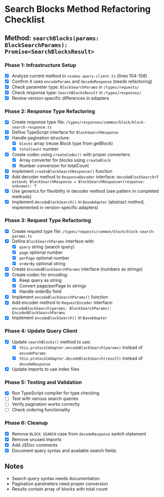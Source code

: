 # Search Blocks Method Refactoring Checklist

## Method: `searchBlocks(params: BlockSearchParams): Promise<SearchBlocksResult>`

### Phase 1: Infrastructure Setup
- [x] Analyze current method in `cosmos-query-client.ts` (lines 104-108)
- [x] Confirm it uses `encodeParams` and `decodeResponse` (needs refactoring)
- [x] Check parameter type: `BlockSearchParams` in `/types/requests/`
- [x] Check response type: `SearchBlocksResult` in `/types/responses/`
- [x] Review version-specific differences in adapters

### Phase 2: Response Type Refactoring
- [x] Create response type file: `/types/responses/common/block/block-search-response.ts`
- [x] Define TypeScript interface for `BlockSearchResponse`
- [x] Handle pagination structure:
  - [x] `blocks` array (reuse Block type from getBlock)
  - [x] `totalCount` number
- [x] Create codec using `createCodec()` with proper converters:
  - [x] Array converter for blocks using `createBlock`
  - [x] Number conversion for totalCount
- [x] Implement `createBlockSearchResponse()` function
- [x] Add decoder method to `ResponseDecoder` interface: `decodeBlockSearch<T extends BlockSearchResponse = BlockSearchResponse>(response: unknown): T`
- [x] Use generics for flexibility in decoder method (see pattern in completed methods)
- [x] Implement `decodeBlockSearch()` in `BaseAdapter` (abstract method, implemented in version-specific adapters)

### Phase 3: Request Type Refactoring
- [x] Create request type file: `/types/requests/common/block/block-search-params.ts`
- [x] Define `BlockSearchParams` interface with:
  - [x] `query` string (search query)
  - [x] `page` optional number
  - [x] `perPage` optional number
  - [x] `orderBy` optional string
- [x] Create `EncodedBlockSearchParams` interface (numbers as strings)
- [x] Create codec for encoding:
  - [x] Keep query as string
  - [x] Convert page/perPage to strings
  - [x] Handle orderBy field
- [x] Implement `encodeBlockSearchParams()` function
- [x] Add encoder method to `RequestEncoder` interface: `encodeBlockSearch(params: BlockSearchParams): EncodedBlockSearchParams`
- [x] Implement `encodeBlockSearch()` in `BaseAdapter`

### Phase 4: Update Query Client
- [x] Update `searchBlocks()` method to use:
  - [x] `this.protocolAdapter.encodeBlockSearch(params)` instead of `encodeParams`
  - [x] `this.protocolAdapter.decodeBlockSearch(result)` instead of `decodeResponse`
- [x] Update imports to use index files

### Phase 5: Testing and Validation
- [x] Run TypeScript compiler for type checking
- [ ] Test with various search queries
- [ ] Verify pagination works correctly
- [ ] Check ordering functionality

### Phase 6: Cleanup
- [x] Remove `BLOCK_SEARCH` case from `decodeResponse` switch statement
- [x] Remove unused imports
- [x] Add JSDoc comments
- [x] Document query syntax and available search fields

## Notes
- Search query syntax needs documentation
- Pagination parameters need proper conversion
- Results contain array of blocks with total count